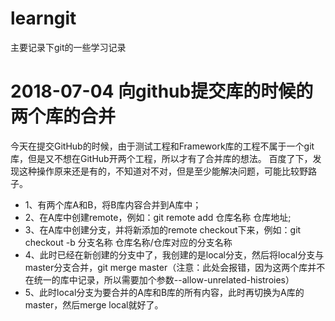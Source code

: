 # learngit
主要记录下git的一些学习记录

# 2018-07-04 向github提交库的时候的两个库的合并
  今天在提交GitHub的时候，由于测试工程和Framework库的工程不属于一个git库，但是又不想在GitHub开两个工程，所以才有了合并库的想法。
  百度了下，发现这种操作原来还是有的，不知道对不对，但是至少能解决问题，可能比较野路子。
  * 1、有两个库A和B，将B库内容合并到A库中；
  * 2、在A库中创建remote，例如：git remote add 仓库名称 仓库地址;
  * 3、在A库中创建分支，并将新添加的remote checkout下来，例如：git checkout -b 分支名称 仓库名称/仓库对应的分支名称
  * 4、此时已经在新创建的分支中了，我创建的是local分支，然后将local分支与master分支合并，git merge master（注意：此处会报错，因为这两个库并不在统一的库中记录，所以需要加个参数--allow-unrelated-histroies）
  * 5、此时local分支为要合并的A库和B库的所有内容，此时再切换为A库的master，然后merge local就好了。
